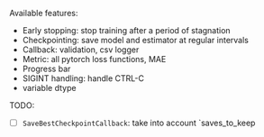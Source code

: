 
Available features:
- Early stopping: stop training after a period of stagnation
- Checkpointing: save model and estimator at regular intervals
- Callback: validation,  csv logger
- Metric: all pytorch loss functions, MAE
- Progress bar
- SIGINT handling: handle CTRL-C
- variable dtype



TODO:
- [ ] `SaveBestCheckpointCallback`: take into account `saves_to_keep



